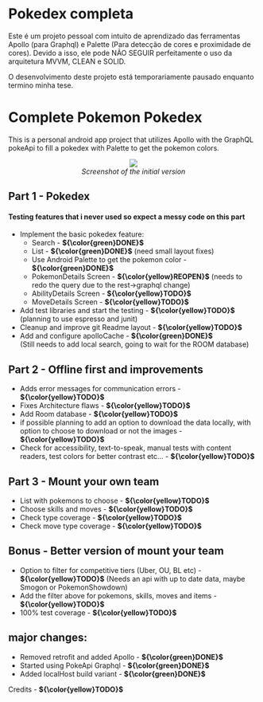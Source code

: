 # Pokedex completa <br>

Este é um projeto pessoal com intuito de aprendizado das ferramentas Apollo (para Graphql) e Palette (Para detecção de cores e proximidade de cores). Devido a isso, ele pode NÃO SEGUIR perfeitamente o uso da arquitetura MVVM, CLEAN e SOLID.<br>

O desenvolvimento deste projeto está temporariamente pausado enquanto termino minha tese.


# Complete Pokemon Pokedex <br>

This is a personal android app project that utilizes Apollo with the GraphQL pokeApi to fill a pokedex with Palette to get the pokemon colors. <br> 

<p align="center">
  <img src="https://github.com/GustavoEliseu/MyPokedexApp/assets/30469845/47b093bf-3540-46af-8b8f-3d0af269cefd"/><br>
  <em>Screenshot of the initial version</em>
</p>


## Part 1 - Pokedex <br>
#### Testing features that i never used so expect a messy code on this part <br>
* Implement the basic pokedex feature: <br>
  * Search - **${\color{green}DONE}$** <br>
  * List - **${\color{green}DONE}$** (need small layout fixes) <br>
  * Use Android Palette to get the pokemon color - ****${\color{green}DONE}$**** <br>
  * PokemonDetails Screen - **${\color{yellow}REOPEN}$** (needs to redo the query due to the rest->graphql change) <br>
  * AbilityDetails Screen - **${\color{yellow}TODO}$** <br>
  * MoveDetails Screen - **${\color{yellow}TODO}$** <br>
* Add test libraries and start the testing - **${\color{yellow}TODO}$** (planning to use espresso and junit) <br>
* Cleanup and improve git Readme layout - **${\color{yellow}TODO}$** <br>
* Add and configure apolloCache - **${\color{green}DONE}$**<br> (Still needs to add local search, going to wait for the ROOM database)

## Part 2 - Offline first and improvements <br>
* Adds error messages for communication errors - **${\color{yellow}TODO}$**<br>
* Fixes Architecture flaws - **${\color{yellow}TODO}$**<br>
* Add Room database - **${\color{yellow}TODO}$**<br>
* if possible planning to add an option to download the data locally, with option to choose to download or not the images - **${\color{yellow}TODO}$**<br>
* Check for accessibility, text-to-speak, manual tests with content readers, test colors for better contrast etc... - **${\color{yellow}TODO}$**<br>

## Part 3 - Mount your own team <br>
* List with pokemons to choose - **${\color{yellow}TODO}$**<br>
* Choose skills and moves - **${\color{yellow}TODO}$**<br>
* Check type coverage - **${\color{yellow}TODO}$** <br>
* Check move type coverage - **${\color{yellow}TODO}$**<br>

## Bonus - Better version of mount your team<br>
* Option to filter for competitive tiers (Uber, OU, BL etc) - **${\color{yellow}TODO}$** (Needs an api with up to date data, maybe Smogon or PokemonShowdown) <br>
* Add the filter above for pokemons, skills, moves and items - **${\color{yellow}TODO}$**<br>
* 100% test coverage - **${\color{yellow}TODO}$**<br>


## major changes:
* Removed retrofit and added Apollo - **${\color{green}DONE}$**
* Started using PokeApi Graphql - **${\color{green}DONE}$**
* Added localHost build variant - **${\color{green}DONE}$**

Credits - **${\color{yellow}TODO}$**<br> 
